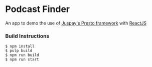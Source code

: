 # Podcast Finder
An app to demo the use of [Juspay's Presto framework](https://github.com/juspay/purescript-presto) with [ReactJS](https://github.com/facebook/react)

### Build Instructions 
```$ bower install 
$ npm install 
$ pulp build
$ npm run build
$ npm run start 
```
